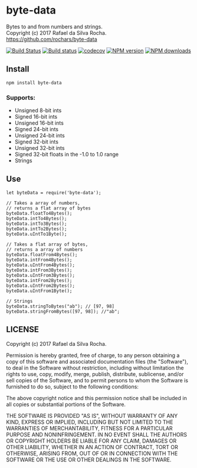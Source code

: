 # byte-data
Bytes to and from numbers and strings.  
Copyright (c) 2017 Rafael da Silva Rocha.  
https://github.com/rochars/byte-data

[![Build Status](https://travis-ci.org/rochars/byte-data.svg?branch=master)](https://travis-ci.org/rochars/byte-data) [![Build status](https://ci.appveyor.com/api/projects/status/g2ellp44s7a0kvid?svg=true)](https://ci.appveyor.com/project/rochars/byte-data) [![codecov](https://codecov.io/gh/rochars/byte-data/branch/master/graph/badge.svg)](https://codecov.io/gh/rochars/byte-data) [![NPM version](https://img.shields.io/npm/v/byte-data.svg?style=flat)](https://www.npmjs.com/package/byte-data) [![NPM downloads](https://img.shields.io/npm/dm/byte-data.svg?style=flat)](https://www.npmjs.com/package/byte-data)

## Install
```
npm install byte-data
```

### Supports:
- Unsigned 8-bit ints
- Signed 16-bit ints
- Unsigned 16-bit ints
- Signed 24-bit ints
- Unsigned 24-bit ints
- Signed 32-bit ints
- Unsigned 32-bit ints
- Signed 32-bit floats in the -1.0 to 1.0 range
- Strings

## Use
```
let byteData = require('byte-data');

// Takes a array of numbers,
// returns a flat array of bytes
byteData.floatTo4Bytes();
byteData.intTo4Bytes();
byteData.intTo3Bytes();
byteData.intTo2Bytes();
byteData.uIntTo1Byte();

// Takes a flat array of bytes,
// returns a array of numbers
byteData.floatFrom4Bytes();
byteData.intFrom4Bytes();
byteData.uIntFrom4Bytes();
byteData.intFrom3Bytes();
byteData.uIntFrom3Bytes();
byteData.intFrom2Bytes();
byteData.uIntFrom2Bytes();
byteData.uIntFrom1Byte();

// Strings
byteData.stringToBytes("ab"); // [97, 98]
byteData.stringFromBytes([97, 98]); //"ab";
```

## LICENSE
Copyright (c) 2017 Rafael da Silva Rocha.

Permission is hereby granted, free of charge, to any person obtaining
a copy of this software and associated documentation files (the
"Software"), to deal in the Software without restriction, including
without limitation the rights to use, copy, modify, merge, publish,
distribute, sublicense, and/or sell copies of the Software, and to
permit persons to whom the Software is furnished to do so, subject to
the following conditions:

The above copyright notice and this permission notice shall be
included in all copies or substantial portions of the Software.

THE SOFTWARE IS PROVIDED "AS IS", WITHOUT WARRANTY OF ANY KIND,
EXPRESS OR IMPLIED, INCLUDING BUT NOT LIMITED TO THE WARRANTIES OF
MERCHANTABILITY, FITNESS FOR A PARTICULAR PURPOSE AND
NONINFRINGEMENT. IN NO EVENT SHALL THE AUTHORS OR COPYRIGHT HOLDERS BE
LIABLE FOR ANY CLAIM, DAMAGES OR OTHER LIABILITY, WHETHER IN AN ACTION
OF CONTRACT, TORT OR OTHERWISE, ARISING FROM, OUT OF OR IN CONNECTION
WITH THE SOFTWARE OR THE USE OR OTHER DEALINGS IN THE SOFTWARE.
